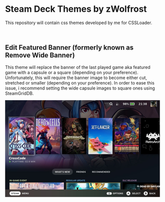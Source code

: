 # Steam Deck Themes by zWolfrost
This repository will contain css themes developed by me for CSSLoader.

&nbsp;
## Edit Featured Banner (formerly known as Remove Wide Banner)
This theme will replace the banner of the last played game aka featured game with a capsule or a square (depending on your preference).
Unfortunately, this will require the banner image to become either cut, stretched or smaller (depending on your preference).
In order to ease this issue, i recommend setting the wide capsule images to square ones using SteamGridDB.

![image](screenshots/RemoveWideBanner.jpeg)